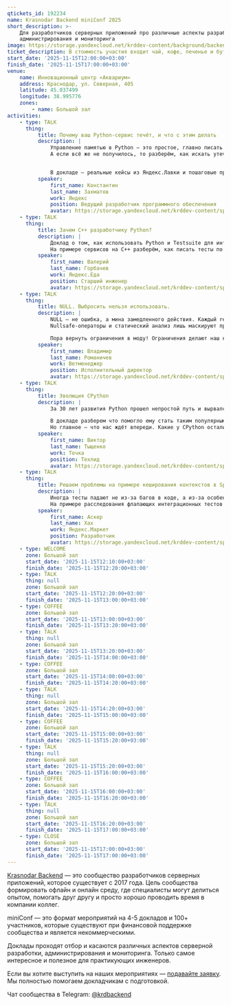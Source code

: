 ```yaml
---
qtickets_id: 192234
name: Krasnodar Backend miniConf 2025
short_description: >-
    Для разработчиков серверных приложений про различные аспекты разработки,
    администрирования и мониторинга
image: https://storage.yandexcloud.net/krddev-content/background/backend.jpg
ticket_description: В стоимость участия входит чай, кофе, печенье и бутерброды.
start_date: '2025-11-15T12:00:00+03:00'
finish_date: '2025-11-15T17:00:00+03:00'
venue:
    name: Инновационный центр «Аквариум»
    address: Краснодар, ул. Северная, 405
    latitude: 45.037499
    longitude: 38.995776
    zones:
        - name: Большой зал
activities:
    - type: TALK
      thing:
          title: Почему ваш Python-сервис течёт, и что с этим делать
          description: |
              Управление памятью в Python — это простое, главно писать код без утечек!  
              А если всё же не получилось, то разберём, как искать утечки в прод-сервисах, когда виноват код, а когда сторонние библиотеки.


              В докладе — реальные кейсы из Яндекс.Лавки и пошаговые приёмы диагностики.
          speaker:
              first_name: Константин
              last_name: Захматов
              work: Яндекс
              position: Ведущий разработчик программного обеспечения
              avatar: https://storage.yandexcloud.net/krddev-content/speakers/konstantin-zahmatov.jpg
    - type: TALK
      thing:
          title: Зачем C++ разработчику Python?
          description: |
              Доклад о том, как использовать Python и Testsuite для интеграционного тестирования микросервисов, независимо от языка реализации.  
              На примере сервисов на C++ разберём, как писать тесты по контрактам, моделировать связи между сервисами и автоматизировать проверку комплексных сценариев.
          speaker:
              first_name: Валерий
              last_name: Горбачев
              work: Яндекс.Еда
              position: Старший инженер
              avatar: https://storage.yandexcloud.net/krddev-content/speakers/valerij-gorbachev-2.jpg
    - type: TALK
      thing:
          title: NULL. Выбросить нельзя использовать.
          description: |
              NULL — не ошибка, а мина замедленного действия. Каждый return null — это трещина в фундаменте вашего кода.  
              Nullsafe-операторы и статический анализ лишь маскируют проблему, а не решают её.  

              Пора вернуть ограничения в моду! Ограничения делают наш код сильнее.
          speaker:
              first_name: Владимир
              last_name: Романичев
              work: Ветменеджер
              position: Исполнительный директор
              avatar: https://storage.yandexcloud.net/krddev-content/speakers/vladimir-romanichev.jpg
    - type: TALK
      thing:
          title: Эволюция CPython
          description: |
              За 30 лет развития Python прошел непростой путь и вырвался в ТОП-3 самых известных языков программирования.  

              В докладе разберем что помогло ему стать таким популярным, важные вехи и как этот язык программирования сделал жизнь разработчиков проще.  
              Но главное — что нас ждёт впереди. Какие у CPython остались проблемы, как их планируют решать и что уже реализовано в ближайшем релизе.
          speaker:
              first_name: Виктор
              last_name: Тыщенко
              work: Точка
              position: Техлид
              avatar: https://storage.yandexcloud.net/krddev-content/speakers/viktor-tyshhenko.jpg
    - type: TALK
      thing:
          title: Решаем проблемы на примере кеширования контекстов в Spring
          description: |
              Иногда тесты падают не из-за багов в коде, а из-за особенностей инфраструктуры.  
              На примере расследования флапающих интеграционных тестов посмотрим, как устроено кеширование контекстов в Spring, почему оно может вести себя неожиданно и как выстроить воспроизводимое тестовое окружение.
          speaker:
              first_name: Аскер
              last_name: Хах
              work: Яндекс.Маркет
              position: Разработчик
              avatar: https://storage.yandexcloud.net/krddev-content/speakers/asker-hah.jpg
    - type: WELCOME
      zone: Большой зал
      start_date: '2025-11-15T12:10:00+03:00'
      finish_date: '2025-11-15T12:20:00+03:00'
    - type: TALK
      thing: null
      zone: Большой зал
      start_date: '2025-11-15T12:20:00+03:00'
      finish_date: '2025-11-15T13:00:00+03:00'
    - type: COFFEE
      zone: Большой зал
      start_date: '2025-11-15T13:00:00+03:00'
      finish_date: '2025-11-15T13:20:00+03:00'
    - type: TALK
      thing: null
      zone: Большой зал
      start_date: '2025-11-15T13:20:00+03:00'
      finish_date: '2025-11-15T14:00:00+03:00'
    - type: COFFEE
      zone: Большой зал
      start_date: '2025-11-15T14:00:00+03:00'
      finish_date: '2025-11-15T14:20:00+03:00'
    - type: TALK
      thing: null
      zone: Большой зал
      start_date: '2025-11-15T14:20:00+03:00'
      finish_date: '2025-11-15T15:00:00+03:00'
    - type: COFFEE
      zone: Большой зал
      start_date: '2025-11-15T15:00:00+03:00'
      finish_date: '2025-11-15T15:20:00+03:00'
    - type: TALK
      thing: null
      zone: Большой зал
      start_date: '2025-11-15T15:20:00+03:00'
      finish_date: '2025-11-15T16:00:00+03:00'
    - type: COFFEE
      zone: Большой зал
      start_date: '2025-11-15T16:00:00+03:00'
      finish_date: '2025-11-15T16:20:00+03:00'
    - type: TALK
      thing: null
      zone: Большой зал
      start_date: '2025-11-15T16:20:00+03:00'
      finish_date: '2025-11-15T17:00:00+03:00'
    - type: CLOSE
      zone: Большой зал
      start_date: '2025-11-15T17:00:00+03:00'
      finish_date: '2025-11-15T17:00:00+03:00'
---
```


[Krasnodar Backend](https://t.me/krdbackend) — это сообщество разработчиков серверных приложений, которое существует с 2017 года. Цель сообщества формировать офлайн и онлайн среду, где специалисты могут делиться опытом, помогать друг другу и просто хорошо проводить время в компании коллег.

miniConf — это формат мероприятий на 4-5 докладов и 100+ участников, которые существуют при финансовой поддержке сообщества и является некоммерческими.

Доклады проходят отбор и касаются различных аспектов серверной разработки, администрирования и мониторинга. Только самое интересное и полезное для практикующих инженеров.

Если вы хотите выступить на наших мероприятиях — [подавайте заявку](https://krd.dev/cfp). Мы полностью помогаем докладчикам с подготовкой.

Чат сообщества в Telegram: [@krdbackend](https://t.me/krdbackend)
